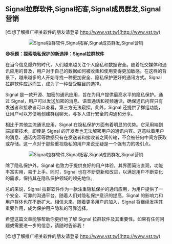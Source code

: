 ## **Signal拉群软件,Signal拓客,Signal成员群发,Signal营销**

[😍想了解推广相关软件的朋友请登录 http://www.vst.tw](http://www.vst.tw)

 <center><img src="https://vst.tw/MP4/tuiguang/png/7.png" alt="Signal拉群软件,Signal拓客,Signal成员群发,Signal营销"></center>

**😄标题：探索隐私保护的新选择：Signal拉群软件**

在当今信息爆炸的时代，人们越来越关注个人隐私和数据安全。随着社交媒体和通讯应用的普及，用户对于自己的数据如何被收集和使用变得更加敏感。在这样的背景下，越来越多的人开始寻找一种更加安全、隐私保护更好的通讯方式。Signal 拉群软件应运而生，成为了一种备受瞩目的选择。

Signal 是一款开源、加密的通讯应用，旨在为用户提供最高水平的隐私保护。通过 Signal，用户可以发送加密的消息、语音通话和视频通话，确保通讯内容只有发送者和接收者可以查看，第三方无法窥探。此外，Signal 还提供了群组功能，让用户可以方便地创建群组聊天，与多人进行安全的沟通和分享。

相比于其他主流通讯应用，Signal 在隐私保护方面有着明显的优势。它采用端到端加密技术，即使是 Signal 的开发者也无法解密用户的通讯内容。这意味着用户的消息、通话内容等数据只有在发送者和接收者之间传输，不会被任何中间方获取或存储。这一点对于那些重视隐私的用户来说无疑是一个强有力的吸引点。

 <center><img src="https://vst.tw/MP4/tuiguang/png/0.png" alt="Signal拉群软件,Signal拓客,Signal成员群发,Signal营销"></center>

除了隐私保护外，Signal 也致力于提供良好的用户体验。其界面简洁直观，功能丰富实用，易于上手。同时，Signal 也在不断更新和改进，以满足用户不断变化的需求，保持其在隐私保护领域的领先地位。

总的来说，Signal 拉群软件作为一款注重隐私保护的通讯应用，为用户提供了一个安全、可靠的沟通平台。随着人们对隐私保护意识的提高，Signal 的影响力和用户群体也在不断扩大。相信未来，随着更多用户的加入，Signal 将继续发挥其重要作用，成为保护用户隐私的可靠选择。

希望这篇文章能够帮助你更好地了解 Signal 拉群软件及其重要性。如果有任何问题或需要进一步的信息，请随时告诉我！

[😍想了解推广相关软件的朋友请登录 http://www.vst.tw](http://www.vst.tw)



